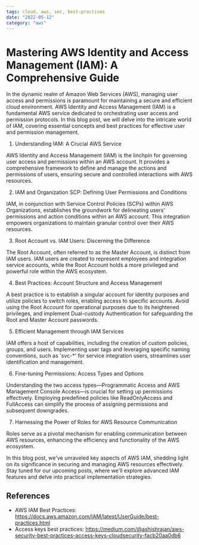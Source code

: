 ```yaml
---
tags: cloud, aws, sec, best-practices
date: "2022-05-12"
category: "aws"
---
```


# Mastering AWS Identity and Access Management (IAM): A Comprehensive Guide

In the dynamic realm of Amazon Web Services (AWS), managing user access and permissions is paramount for maintaining a secure and efficient cloud environment. AWS Identity and Access Management (IAM) is a fundamental AWS service dedicated to orchestrating user access and permission protocols. In this blog post, we will delve into the intricate world of IAM, covering essential concepts and best practices for effective user and permission management.

1. Understanding IAM: A Crucial AWS Service

AWS Identity and Access Management (IAM) is the linchpin for governing user access and permissions within an AWS account. It provides a comprehensive framework to define and manage the actions and permissions of users, ensuring secure and controlled interactions with AWS resources.

2. IAM and Organization SCP: Defining User Permissions and Conditions

IAM, in conjunction with Service Control Policies (SCPs) within AWS Organizations, establishes the groundwork for delineating users' permissions and action conditions within an AWS account. This integration empowers organizations to maintain granular control over their AWS resources.

3. Root Account vs. IAM Users: Discerning the Difference

The Root Account, often referred to as the Master Account, is distinct from IAM users. IAM users are created to represent employees and integration service accounts, while the Root Account holds a more privileged and powerful role within the AWS ecosystem.

4. Best Practices: Account Structure and Access Management

A best practice is to establish a singular account for identity purposes and utilize policies to switch roles, enabling access to specific accounts. Avoid using the Root Account for operational purposes due to its heightened privileges, and implement Dual-custody Authentication for safeguarding the Root and Master Account passwords.

5. Efficient Management through IAM Services

IAM offers a host of capabilities, including the creation of custom policies, groups, and users. Implementing user tags and leveraging specific naming conventions, such as 'svc-*' for service integration users, streamlines user identification and management.

6. Fine-tuning Permissions: Access Types and Options

Understanding the two access types—Programmatic Access and AWS Management Console Access—is crucial for setting up permissions effectively. Employing predefined policies like ReadOnlyAccess and FullAccess can simplify the process of assigning permissions and subsequent downgrades.

7. Harnessing the Power of Roles for AWS Resource Communication

Roles serve as a pivotal mechanism for enabling communication between AWS resources, enhancing the efficiency and functionality of the AWS ecosystem.

In this blog post, we've unraveled key aspects of AWS IAM, shedding light on its significance in securing and managing AWS resources effectively. Stay tuned for our upcoming posts, where we'll explore advanced IAM features and delve into practical implementation strategies.

## References

- AWS IAM Best Practices: <https://docs.aws.amazon.com/IAM/latest/UserGuide/best-practices.html>
- Access keys best practices: <https://medium.com/@ashishrajan/aws-security-best-practices-access-keys-cloudsecurity-facb20aa0db6>
